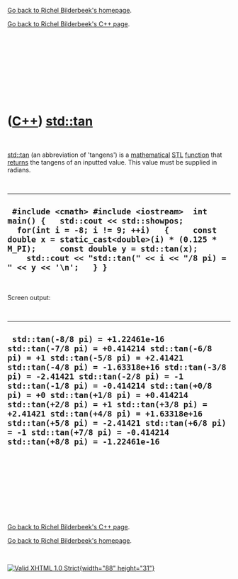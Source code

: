 [Go back to Richel Bilderbeek's homepage](index.htm).

[Go back to Richel Bilderbeek's C++ page](Cpp.htm).

 

 

 

 

 

([C++](Cpp.htm)) [std::tan](CppTan.htm)
=======================================

 

[std::tan](CppTan.htm) (an abbreviation of 'tangens') is a
[mathematical](CppMath.htm) [STL](CppStl.htm)
[function](CppFunction.htm) that [returns](CppReturn.htm) the tangens of
an inputted value. This value must be supplied in radians.

 

  --------------------------------------------------------------------------------------------------------------------------------------------------------------------------------------------------------------------------------------------------------------------------------------------
  ` #include <cmath> #include <iostream>  int main() {   std::cout << std::showpos;   for(int i = -8; i != 9; ++i)   {     const double x = static_cast<double>(i) * (0.125 * M_PI);     const double y = std::tan(x);     std::cout << "std::tan(" << i << "/8 pi) = " << y << '\n';   } }`
  --------------------------------------------------------------------------------------------------------------------------------------------------------------------------------------------------------------------------------------------------------------------------------------------

 

Screen output:

 

  -------------------------------------------------------------------------------------------------------------------------------------------------------------------------------------------------------------------------------------------------------------------------------------------------------------------------------------------------------------------------------------------------------------------------------------------------------------------------------------------------------
  ` std::tan(-8/8 pi) = +1.22461e-16 std::tan(-7/8 pi) = +0.414214 std::tan(-6/8 pi) = +1 std::tan(-5/8 pi) = +2.41421 std::tan(-4/8 pi) = -1.63318e+16 std::tan(-3/8 pi) = -2.41421 std::tan(-2/8 pi) = -1 std::tan(-1/8 pi) = -0.414214 std::tan(+0/8 pi) = +0 std::tan(+1/8 pi) = +0.414214 std::tan(+2/8 pi) = +1 std::tan(+3/8 pi) = +2.41421 std::tan(+4/8 pi) = +1.63318e+16 std::tan(+5/8 pi) = -2.41421 std::tan(+6/8 pi) = -1 std::tan(+7/8 pi) = -0.414214 std::tan(+8/8 pi) = -1.22461e-16`
  -------------------------------------------------------------------------------------------------------------------------------------------------------------------------------------------------------------------------------------------------------------------------------------------------------------------------------------------------------------------------------------------------------------------------------------------------------------------------------------------------------

 

 

 

 

 

[Go back to Richel Bilderbeek's C++ page](Cpp.htm).

[Go back to Richel Bilderbeek's homepage](index.htm).

 

[![Valid XHTML 1.0 Strict](valid-xhtml10.png){width="88"
height="31"}](http://validator.w3.org/check?uri=referer)
